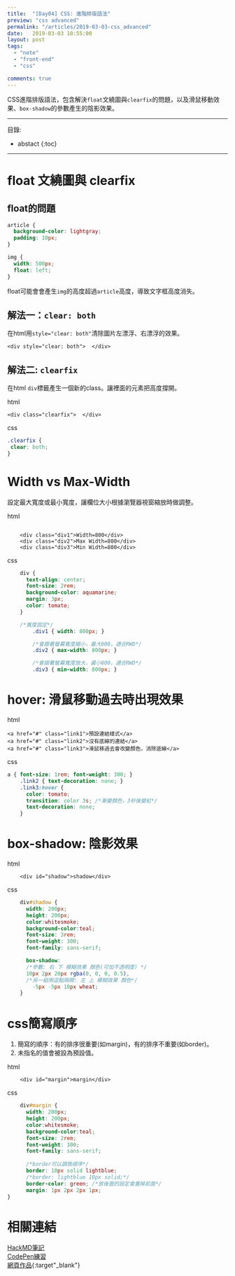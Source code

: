 ```yaml
---
title:  "[Day04] CSS: 進階排版語法"
preview: "css advanced"
permalink: "/articles/2019-03-03-css_advanced"
date:   2019-03-03 10:55:00
layout: post
tags:
  - "note"  
  - "front-end"
  - "css"  

comments: true
---
```


CSS進階排版語法，包含解決`float`文繞圖與`clearfix`的問題，以及滑鼠移動效果、`box-shadow`的參數產生的陰影效果。

<!-- more -->

---
目錄:
* abstact
{:toc}

---



# float 文繞圖與 clearfix

## float的問題
```css
article {
  background-color: lightgray;
  padding: 10px;
}

img {
  width: 500px;
  float: left;
}
```
float可能會會產生`img`的高度超過`article`高度，導致文字框高度消失。

## 解法一：`clear: both`
在html用`style="clear: both"`清除圖片左漂浮、右漂浮的效果。

```htmlembedded=
<div style="clear: both">  </div>
```

## 解法二: `clearfix`

在html `div`標籤產生一個新的class。讓裡面的元素把高度撐開。

html
```htmlmixed=
<div class="clearfix">  </div>
```

css
```css
.clearfix {
 clear: both; 
}
```


# Width vs Max-Width

設定最大寬度或最小寬度，讓欄位大小根據瀏覽器視窗縮放時做調整。

html
```htmlmixed

    <div class="div1">Width=800</div>
    <div class="div2">Max Width=800</div>
    <div class="div3">Min Width=800</div>
```

css
```css
    div {
      text-align: center;
      font-size: 2rem;
      background-color: aquamarine;
      margin: 3px;
      color: tomato;
    }

    /*寬度固定*/
        .div1 { width: 800px; }

        /*會跟著螢幕寬度縮小，最大800，適合RWD*/
        .div2 { max-width: 800px; } 

        /*會跟著螢幕寬度放大，最小800，適合RWD*/
        .div3 { min-width: 800px; } 
```

# hover: 滑鼠移動過去時出現效果

html
```htmlmixed
<a href="#" class="link1">預設連結樣式</a>
<a href="#" class="link2">沒有底線的連結</a>
<a href="#" class="link3">滑鼠移過去會改變顏色，消除底線</a> 
```

css
```css
a { font-size: 1rem; font-weight: 300; }
    .link2 { text-decoration: none; }
    .link3:hover { 
      color: tomato; 
      transition: color 3s; /*漸變顏色，3秒後變紅*/      
      text-decoration: none; 
    }
```

#  box-shadow: 陰影效果

html
```htmlmixed
    <div id="shadow">shadow</div>
```

css
```css
    div#shadow {
      width: 200px;
      height: 200px;
      color:whitesmoke;
      background-color:teal;
      font-size: 3rem;
      font-weight: 300;
      font-family: sans-serif;

      box-shadow: 
      /*參數: 右 下 模糊效果 顏色(可加不透明度) */      
      10px 2px 20px rgba(0, 0, 0, 0.5),
      /*另一組用逗點隔開: 左 上 模糊效果 顏色*/         
        -5px -5px 10px wheat;
    }
```
# css簡寫順序

1. 簡寫的順序：有的排序很重要(如margin)，有的排序不重要(如border)。 
2. 未指名的值會被設為預設值。

html
```htmlmixed
    <div id="margin">margin</div>
```

css
```css
    div#margin {
      width: 200px;
      height: 200px;
      color:whitesmoke;
      background-color:teal;
      font-size: 2rem;
      font-weight: 300;
      font-family: sans-serif;
      
      /*border可以調換順序*/
      border: 10px solid lightblue;
      /*border: lightblue 10px solid;*/
      border-color: green; /*放後面的設定會蓋掉前面*/
      margin: 1px 2px 2px 1px;
}
```

# 相關連結

[HackMD筆記](https://hackmd.io/BPP-sYxDSS-cgYyhb1iP8g?view)  
[CodePen練習](https://codepen.io/tingtinghsu/pen/MxeQwQ)  
[網頁作品](../public/note/cssdemo/04-advanced.html){:target"_blank"}

